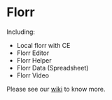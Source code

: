 # Florr

Including:

- Local florr with CE
- Florr Editor
- Florr Helper
- Florr Data (Spreadsheet)
- Florr Video

Please see our [wiki](https://github.com/xcx0902/florr-tools/wiki) to know more.
